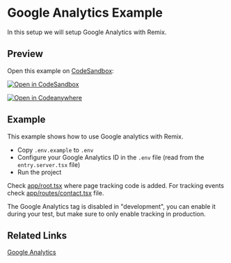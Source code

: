 # Google Analytics Example

In this setup we will setup Google Analytics with Remix.

## Preview

Open this example on [CodeSandbox](https://codesandbox.com):

[![Open in CodeSandbox](https://codesandbox.io/static/img/play-codesandbox.svg)](https://codesandbox.io/s/github/remix-run/examples/tree/main/google-analytics)

[![Open in Codeanywhere](https://codeanywhere.com/img/open-in-codeanywhere-btn.svg)](https://app.codeanywhere.com/#https://github.com/remix-run/examples)

## Example

This example shows how to use Google analytics with Remix.

- Copy `.env.example` to `.env`
- Configure your Google Analytics ID in the `.env` file (read from the `entry.server.tsx` file)
- Run the project

Check [app/root.tsx](./app/root.tsx) where page tracking code is added. For tracking events check [app/routes/contact.tsx](./app/routes/contact.tsx) file.

The Google Analytics tag is disabled in "development", you can enable it during your test, but make sure to only enable tracking in production.

## Related Links

[Google Analytics](https://analytics.google.com/analytics/web/)
